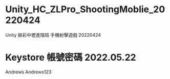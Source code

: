 # Unity_HC_ZLPro_ShootingMoblie_20220424
 Unity 赫彩中壢進階班 手機射擊遊戲 20220424

 # Keystore 帳號密碼 2022.05.22
 Andrews
 Andrews123
